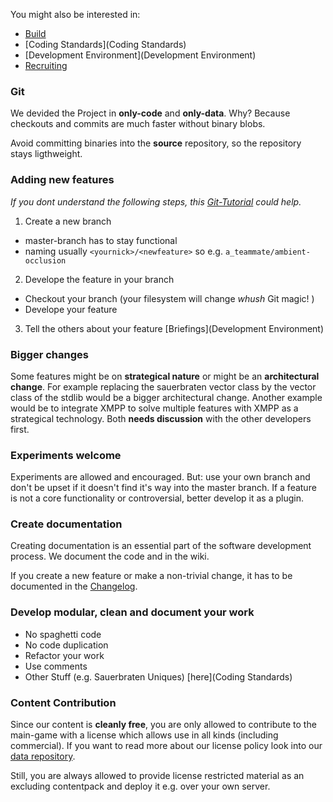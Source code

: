 You might also be interested in:
* [Build](Build)
* [Coding Standards](Coding Standards)
* [Development Environment](Development Environment)
* [Recruiting](Recruiting)

### Git

We devided the Project in **only-code** and **only-data**. 
Why? Because checkouts and commits are much faster without binary blobs.

Avoid committing binaries into the **source** repository, so the repository stays ligthweight.

### Adding new features
_If you dont understand the following steps, this [Git-Tutorial](http://pcottle.github.io/learnGitBranching/) could help._

1. Create a new branch
 * master-branch has to stay functional
 * naming usually `<yournick>/<newfeature>` so e.g. `a_teammate/ambient-occlusion`

2. Develope the feature in your branch
 * Checkout your branch (your filesystem will change _whush_ Git magic! )
 * Develope your feature 

3. Tell the others about your feature [Briefings](Development Environment)

### Bigger changes

Some features might be on **strategical nature** or might be an **architectural change**. For example replacing the sauerbraten vector class by the vector class of the stdlib would be a bigger architectural change. Another example would be to integrate XMPP to solve multiple features with XMPP as a strategical technology. Both **needs discussion** with the other developers first.

### Experiments welcome

Experiments are allowed and encouraged. But: use your own branch and don't be upset if it doesn't find it's way into the master branch. If a feature is not a core functionality or controversial, better develop it as a plugin.

### Create documentation

Creating documentation is an essential part of the software development process. We document the code and in the wiki.

If you create a new feature or make a non-trivial change, it has to be documented in the [Changelog](Changelog).

### Develop modular, clean and document your work

* No spaghetti code
* No code duplication
* Refactor your work
* Use comments 
* Other Stuff (e.g. Sauerbraten Uniques) [here](Coding Standards)

### Content Contribution

Since our content is **cleanly free**, you are only allowed to contribute to the main-game with a license which allows use in all kinds (including commercial). If you want to read more about our license policy look into our [data repository](https://github.com/inexor-game/data#licensing).

Still, you are always allowed to provide license restricted material as an excluding contentpack and deploy it e.g. over your own server.